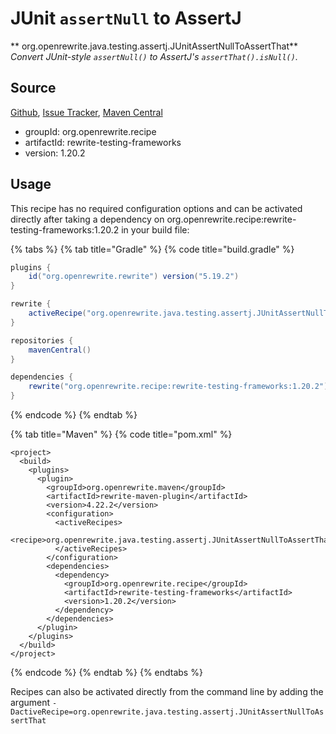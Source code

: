 # JUnit `assertNull` to AssertJ

** org.openrewrite.java.testing.assertj.JUnitAssertNullToAssertThat**
_Convert JUnit-style `assertNull()` to AssertJ's `assertThat().isNull()`._

## Source

[Github](https://github.com/openrewrite/rewrite-testing-frameworks), [Issue Tracker](https://github.com/openrewrite/rewrite-testing-frameworks/issues), [Maven Central](https://search.maven.org/artifact/org.openrewrite.recipe/rewrite-testing-frameworks/1.20.2/jar)

* groupId: org.openrewrite.recipe
* artifactId: rewrite-testing-frameworks
* version: 1.20.2


## Usage

This recipe has no required configuration options and can be activated directly after taking a dependency on org.openrewrite.recipe:rewrite-testing-frameworks:1.20.2 in your build file:

{% tabs %}
{% tab title="Gradle" %}
{% code title="build.gradle" %}
```groovy
plugins {
    id("org.openrewrite.rewrite") version("5.19.2")
}

rewrite {
    activeRecipe("org.openrewrite.java.testing.assertj.JUnitAssertNullToAssertThat")
}

repositories {
    mavenCentral()
}

dependencies {
    rewrite("org.openrewrite.recipe:rewrite-testing-frameworks:1.20.2")
}
```
{% endcode %}
{% endtab %}

{% tab title="Maven" %}
{% code title="pom.xml" %}
```markup
<project>
  <build>
    <plugins>
      <plugin>
        <groupId>org.openrewrite.maven</groupId>
        <artifactId>rewrite-maven-plugin</artifactId>
        <version>4.22.2</version>
        <configuration>
          <activeRecipes>
            <recipe>org.openrewrite.java.testing.assertj.JUnitAssertNullToAssertThat</recipe>
          </activeRecipes>
        </configuration>
        <dependencies>
          <dependency>
            <groupId>org.openrewrite.recipe</groupId>
            <artifactId>rewrite-testing-frameworks</artifactId>
            <version>1.20.2</version>
          </dependency>
        </dependencies>
      </plugin>
    </plugins>
  </build>
</project>
```
{% endcode %}
{% endtab %}
{% endtabs %}

Recipes can also be activated directly from the command line by adding the argument `-DactiveRecipe=org.openrewrite.java.testing.assertj.JUnitAssertNullToAssertThat`
